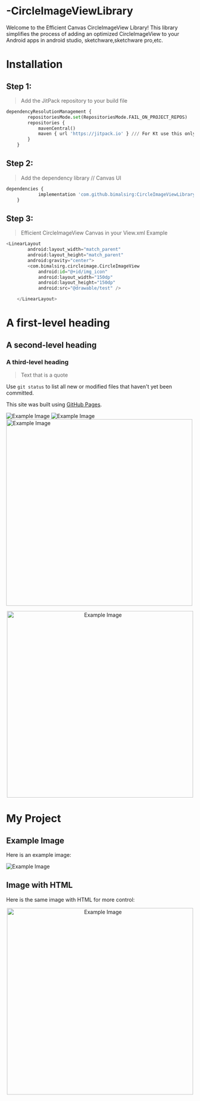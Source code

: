 # -CircleImageViewLibrary
Welcome to the Efficient Canvas CircleImageView Library! This library simplifies the process of adding an optimized CircleImageView to your Android apps in android studio, sketchware,sketchware pro,etc.

# Installation
## Step 1:

> Add the JitPack repository to your build file

```python
dependencyResolutionManagement {
		repositoriesMode.set(RepositoriesMode.FAIL_ON_PROJECT_REPOS)
		repositories {
			mavenCentral()
			maven { url 'https://jitpack.io' } /// For Kt use this only  maven("https://jitpack.io")
		}
	}
```
## Step 2:

> Add the dependency library // Canvas UI

```python
dependencies {
	        implementation 'com.github.bimalsirg:CircleImageViewLibrary:1.0'
	}

```
## Step 3:

> Efficient CircleImageView Canvas in your View.xml Example

```python
<LinearLayout
        android:layout_width="match_parent"
        android:layout_height="match_parent"
        android:gravity="center">
        <com.bimalsirg.circleimage.CircleImageView
            android:id="@+id/img_icon"
            android:layout_width="150dp"
            android:layout_height="150dp"
            android:src="@drawable/test" />

    </LinearLayout>
```







# A first-level heading
## A second-level heading
### A third-level heading
 
> Text that is a quote


Use `git status` to list all new or modified files that haven't yet been committed.

This site was built using [GitHub Pages](https://bimalsirg.blogspot.com/search/label/solution/).

![Example Image](example.png)
![Example Image](https://avatars.githubusercontent.com/u/176422698?v=4)
<img src="https://example.com/image.png" alt="Example Image" width="500" />
<p align="center">
  <img src="https://example.com/image.png" alt="Example Image" width="500" />
</p>

# My Project

## Example Image

Here is an example image:

![Example Image](https://example.com/image.png)

## Image with HTML

Here is the same image with HTML for more control:

<p align="center">
  <img src="https://example.com/image.png" alt="Example Image" width="500" />
</p>

